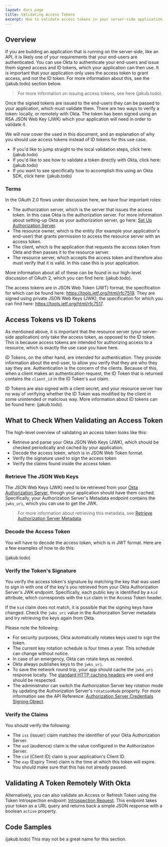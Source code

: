 ```yaml
---
layout: docs_page
title: Validating Access Tokens
excerpt: How to validate access tokens in your server-side application
---
```


## Overview

If you are building an application that is running on the server-side, like an API, it is likely one of your requirements that your end-users are authenticated. You can use Okta to authenticate your end-users and issue them signed access and ID tokens, which your application can then use. It is important that your application only uses the access token to grant access, and not the ID token. For more information about this, see the (jakub.todo) section below.

> For more information on issuing access tokens, see here (jakub.todo). 

Once the signed tokens are issued to the end-users they can be passed to your application, which must validate them. There are two ways to verify a token: locally, or remotely with Okta. The token has been signed using an RSA JSON Web Key (JWK) which your application will need in order to validate it. 

We will now cover the used in this document, and an explanation of why you should use access tokens instead of ID tokens for this use case. 

- If you'd like to jump straight to the local validation steps, click here: (jakub.todo) 
- If you'd like to see how to validate a token directly with Okta, click here: (jakub.todo)
- If you want to see specifically how to accomplish this using an Okta SDK, click here: (jakub.todo)

### Terms 

In the OAuth 2.0 flows under discussion here, we have four important roles:

- The authorization server, which is the server that issues the access token. In this case Okta is the authorization server. For more information about setting-up Okta as your authorization server, go here: [Set Up Authorization Server](https://developer.okta.com/docs/how-to/set-up-auth-server.html).
- The resource owner, which is the entity (for example your application's end-user) that grants permission to access the resource server with an access token. 
- The client, which is the application that requests the access token from Okta and then passes it to the resource server.
- The resource server, which accepts the access token and therefore also must verify that it is valid. In this case this is your application.

More information about all of these can be found in our high-level discussion of OAuth 2, which you can find here: (jakub.todo).

The access tokens are in JSON Web Token (JWT) format, the specification for which can be found here: <https://tools.ietf.org/html/rfc7519>. They are signed using private JSON Web Keys (JWK), the specification for which you can find here: <https://tools.ietf.org/html/rfc7517>.

## Access Tokens vs ID Tokens

As mentioned above, it is important that the resource server (your server-side application) only take the access token, as opposed to the ID token. This is because access tokens are intended for authorizing access to a resource, which is exactly the use case you have here. 

ID Tokens, on the other hand, are intended for authentication. They provide information about the end-user, to allow you verify that they are who they say they are. Authentication is the concern of the clients. Because of this, when a client makes an authentication request, the ID Token that is returned contains the `client_id` in the ID Token's `aud` claim. 

ID Tokens are also signed with a client secret, and your resource server has no way of verifying whether the ID Token was modified by the client in some unintended or malicious way. More information about ID tokens can be found here: (jakub.todo).

## What to Check When Validating an Access Token 

The high-level overview of validating an access token looks like this:

- Retrieve and parse your Okta JSON Web Keys (JWK), which should be checked periodically and cached by your application.
- Decode the access token, which is in JSON Web Token format.
- Verify the signature used to sign the access token
- Verify the claims found inside the access token

### Retrieve The JSON Web Keys

The JSON Web Keys (JWK) need to be retrieved from your [Okta Authorization Server](https://developer.okta.com/docs/how-to/set-up-auth-server.html), though your application should have them cached. Specifically, your Authorization Server's Metadata endpoint contains the `jwks_uri`, which you can use to get the JWK. 

> For more information about retrieving this metadata, see [Retrieve Authorization Server Metadata](https://developer.okta.com/docs/api/resources/oauth2.html#retrieve-authorization-server-metadata).
 

### Decode the Access Token

You will have to decode the access token, which is in JWT format. Here are a few examples of how to do this:

(jakub.todo)

### Verify the Token's Signature

You verify the access token's signature by matching the key that was used to sign in with one of the key's you retrieved from your Okta Authorization Server's JWK endpoint. Specifically, each public key is identified by a `kid` attribute, which corresponds with the `kid` claim in the Access Token header.

If the `kid` claim does not match, it is possible that the signing keys have changed. Check the `jwks_uri` value in the Authorization Server metadata and try retrieving the keys again from Okta.

Please note the following:

- For security purposes, Okta automatically rotates keys used to sign the token.
- The current key rotation schedule is four times a year. This schedule can change without notice.
- In case of an emergency, Okta can rotate keys as needed.
- Okta always publishes keys to the `jwks_uri`.
- To save the network round trip, your app should cache the `jwks_uri` response locally. The [standard HTTP caching headers](https://developer.mozilla.org/en-US/docs/Web/HTTP/Headers/Cache-Control) are used and should be respected.
- The administrator can switch the Authorization Server key rotation mode by updating the Authorization Server's `rotationMode` property. For more information see the API Reference: [Authorization Server Credentials Signing Object](https://developer.okta.com/docs/api/resources/oauth2.html#authorization-server-credentials-signing-object).

### Verify the Claims

You should verify the following:

- The `iss` (issuer) claim matches the identifier of your Okta Authorization Server.
- The `aud` (audience) claim is the value configured in the Authorization Server.
- The `cid` (Client ID) claim is your application's Client ID.
- The `exp` (Expiry Time) claim is the time at which this token will expire. You should make sure that this has not already passed.

## Validating A Token Remotely With Okta

Alternatively, you can also validate an Access or Refresh Token using the Token Introspection endpoint: [Introspection Request](https://developer.okta.com/docs/api/resources/oauth2.html#introspection-request). This endpoint takes your token as a URL query and returns back a simple JSON response with a boolean `active` property. 

## Code Samples

(jakub.todo) This may not be a great name for this section.


